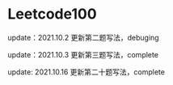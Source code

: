 # Leetcode100


update：2021.10.2
更新第二题写法，debuging

update：2021.10.3
更新第三题写法，complete

update: 2021.10.16
更新第二十题写法，complete
